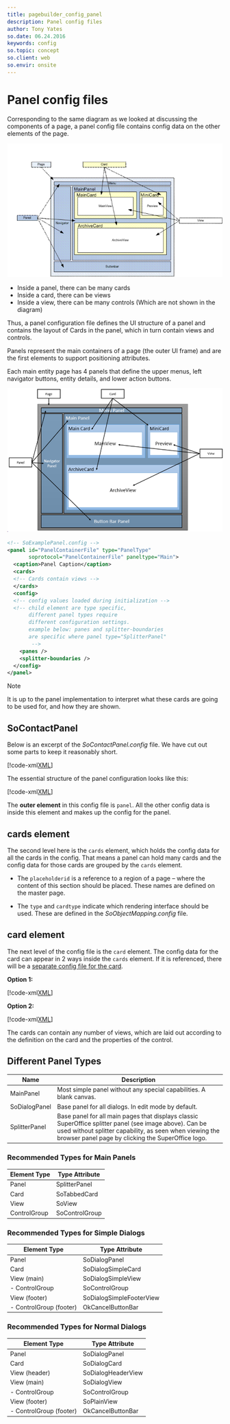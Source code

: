 ```yaml
---
title: pagebuilder_config_panel
description: Panel config files
author: Tony Yates
so.date: 06.24.2016
keywords: config
so.topic: concept
so.client: web
so.envir: onsite
---
```


# Panel config files

Corresponding to the same diagram as we looked at discussing the components of a page, a panel config file contains config data on the other elements of the page.

![01][img1]

* Inside a panel, there can be many cards
* Inside a card, there can be views
* Inside a view, there can be many controls (Which are not shown in the diagram)

Thus, a panel configuration file defines the UI structure of a panel and contains the layout of Cards in the panel, which in turn contain views and controls.

Panels represent the main containers of a page (the outer UI frame) and are the first elements to support positioning attributes.

Each main entity page has 4 panels that define the upper menus, left navigator buttons, entity details, and lower action buttons.

![PageFramework][img2]

```xml
<!-- SoExamplePanel.config -->
<panel id="PanelContainerFile" type="PanelType"
       soprotocol="PanelContainerFile" paneltype="Main">
  <caption>Panel Caption</caption>
  <cards>
  <!-- Cards contain views -->
  </cards>
  <config>
  <!-- config values loaded during initialization -->
  <!-- child element are type specific,
       different panel types require
       different configuration settings.
       example below: panes and splitter-boundaries
       are specific where panel type="SplitterPanel"
        -->
    <panes />
    <splitter-boundaries />
  </config>
</panel>
```

> [!NOTE]
> It is up to the panel implementation to interpret what these cards are going to be used for, and how they are shown.

## SoContactPanel

Below is an excerpt of the *SoContactPanel.config* file. We have cut out some parts to keep it reasonably short.

[!code-xml[XML](includes/socontactpanel.xml)]

The essential structure of the panel configuration looks like this:

[!code-xml[XML](includes/socontactpanel.xml?range=2,4-8,19-23,92-93,96-98,109)]

The **outer element** in this config file is `panel`. All the other config data is inside this element and makes up the config for the panel.

## cards element

The second level here is the `cards` element, which holds the config data for all the cards in the config. That means a panel can hold many cards and the config data for those cards are grouped by the `cards` element.

* The `placeholderid` is a reference to a region of a page – where the content of this section should be placed. These names are defined on the master page.

* The `type` and `cardtype` indicate which rendering interface should be used. These are defined in the *SoObjectMapping.config* file.

## card element

The next level of the config file is the `card` element. The config data for the card can appear in 2 ways inside the `cards` element. If it is referenced, there will be a [separate config file for the card][1].

**Option 1:**

[!code-xml[XML](includes/socontactpanel.xml?range=5)]

**Option 2:**

[!code-xml[XML](includes/socontactpanel.xml?range=20)]

The cards can contain any number of views, which are laid out according to the definition on the card and the properties of the control.

## Different Panel Types

|Name|Description|
|---|----|
|MainPanel|Most simple panel without any special capabilities. A blank canvas.|
|SoDialogPanel|Base panel for all dialogs. In edit mode by default.|
|SplitterPanel|Base panel for all main pages that displays classic SuperOffice splitter panel (see image above). Can be used without splitter capability, as seen when viewing the browser panel page by clicking the SuperOffice logo.|

### Recommended Types for Main Panels

|Element Type | Type Attribute |
|-------------|----------------|
|Panel |SplitterPanel|
|Card |SoTabbedCard|
|View |SoView|
|ControlGroup|SoControlGroup|

### Recommended Types for Simple Dialogs

|Element Type | Type Attribute |
|-------------|----------------|
|Panel |SoDialogPanel|
|Card |SoDialogSimpleCard|
|View (main)|SoDialogSimpleView|
|- ControlGroup |SoControlGroup|
|View (footer) |SoDialogSimpleFooterView|
|- ControlGroup (footer) | OkCancelButtonBar |

### Recommended Types for Normal Dialogs

|Element Type | Type Attribute |
|-------------|----------------|
|Panel |SoDialogPanel|
|Card |SoDialogCard|
|View (header)|SoDialogHeaderView|
|View (main)|SoDialogView|
|- ControlGroup |SoControlGroup|
|View (footer) |SoPlainView|
|- ControlGroup (footer) | OkCancelButtonBar |

<!-- Referenced links -->
[1]: card.md

<!-- Referenced images -->
[img1]: ../media/image001.gif
[img2]: media/web-client-pagebuilder-framework2.png
